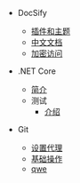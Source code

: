 * DocSify
  * [插件和主题](https://github.com/Leward/mermaid-docsify)
  * [中文文档](https://www.wenjiangs.com/doc/docsifyjs)
  * [加密访问](https://www.clboy.cn/archives/docsify%E6%96%87%E6%A1%A3%E5%8A%A0%E5%AF%86%E8%A7%A3%E5%AF%86%E6%8F%92%E4%BB%B6)

* .NET Core
  * [简介](md/.NETCORE/induce.md ':encrypted')
  * 测试
      * [介绍](md/.NETCORE/测试/介绍.md)

* Git
  * [设置代理](md/git/proxy.md)
  * [基础操作](md/git/Foundation.md)
  * [qwe](md/elk/%E9%9B%86%E7%BE%A4%E7%9A%84%E5%81%A5%E5%BA%B7%E6%A3%80%E6%9F%A5.md)